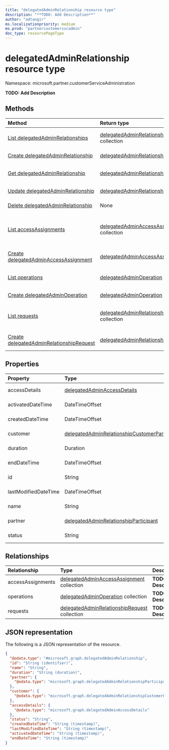 ```yaml
---
title: "delegatedAdminRelationship resource type"
description: "**TODO: Add Description**"
author: "adtangir"
ms.localizationpriority: medium
ms.prod: "partnercustomersvcadmin"
doc_type: resourcePageType
---
```


# delegatedAdminRelationship resource type

Namespace: microsoft.partner.customerServiceAdministration



**TODO: Add Description**

## Methods
|Method|Return type|Description|
|:---|:---|:---|
|[List delegatedAdminRelationships](../api/delegatedadminrelationship-list.md)|[delegatedAdminRelationship](../resources/delegatedadminrelationship.md) collection|Get a list of the [delegatedAdminRelationship](../resources/delegatedadminrelationship.md) objects and their properties.|
|[Create delegatedAdminRelationship](../api/tenantrelationship-post-delegatedadminrelationships.md)|[delegatedAdminRelationship](../resources/delegatedadminrelationship.md)|Create a new [delegatedAdminRelationship](../resources/delegatedadminrelationship.md) object.|
|[Get delegatedAdminRelationship](../api/delegatedadminrelationship-get.md)|[delegatedAdminRelationship](../resources/delegatedadminrelationship.md)|Read the properties and relationships of a [delegatedAdminRelationship](../resources/delegatedadminrelationship.md) object.|
|[Update delegatedAdminRelationship](../api/delegatedadminrelationship-update.md)|[delegatedAdminRelationship](../resources/delegatedadminrelationship.md)|Update the properties of a [delegatedAdminRelationship](../resources/delegatedadminrelationship.md) object.|
|[Delete delegatedAdminRelationship](../api/delegatedadminrelationship-delete.md)|None|Deletes a [delegatedAdminRelationship](../resources/delegatedadminrelationship.md) object.|
|[List accessAssignments](../api/delegatedadminrelationship-list-accessassignments.md)|[delegatedAdminAccessAssignment](../resources/delegatedadminaccessassignment.md) collection|Get the delegatedAdminAccessAssignment resources from the accessAssignments navigation property.|
|[Create delegatedAdminAccessAssignment](../api/delegatedadminrelationship-post-accessassignments.md)|[delegatedAdminAccessAssignment](../resources/delegatedadminaccessassignment.md)|Create a new delegatedAdminAccessAssignment object.|
|[List operations](../api/delegatedadminrelationship-list-operations.md)|[delegatedAdminOperation](../resources/delegatedadminoperation.md) collection|Get the delegatedAdminOperation resources from the operations navigation property.|
|[Create delegatedAdminOperation](../api/delegatedadminrelationship-post-operations.md)|[delegatedAdminOperation](../resources/delegatedadminoperation.md)|Create a new delegatedAdminOperation object.|
|[List requests](../api/delegatedadminrelationship-list-requests.md)|[delegatedAdminRelationshipRequest](../resources/delegatedadminrelationshiprequest.md) collection|Get the delegatedAdminRelationshipRequest resources from the requests navigation property.|
|[Create delegatedAdminRelationshipRequest](../api/delegatedadminrelationship-post-requests.md)|[delegatedAdminRelationshipRequest](../resources/delegatedadminrelationshiprequest.md)|Create a new delegatedAdminRelationshipRequest object.|

## Properties
|Property|Type|Description|
|:---|:---|:---|
|accessDetails|[delegatedAdminAccessDetails](../resources/delegatedadminaccessdetails.md)|**TODO: Add Description**|
|activatedDateTime|DateTimeOffset|**TODO: Add Description**|
|createdDateTime|DateTimeOffset|**TODO: Add Description**|
|customer|[delegatedAdminRelationshipCustomerParticipant](../resources/delegatedadminrelationshipcustomerparticipant.md)|**TODO: Add Description**|
|duration|Duration|**TODO: Add Description**|
|endDateTime|DateTimeOffset|**TODO: Add Description**|
|id|String|**TODO: Add Description**|
|lastModifiedDateTime|DateTimeOffset|**TODO: Add Description**|
|name|String|**TODO: Add Description**|
|partner|[delegatedAdminRelationshipParticipant](../resources/delegatedadminrelationshipparticipant.md)|**TODO: Add Description**|
|status|String|**TODO: Add Description**|

## Relationships
|Relationship|Type|Description|
|:---|:---|:---|
|accessAssignments|[delegatedAdminAccessAssignment](../resources/delegatedadminaccessassignment.md) collection|**TODO: Add Description**|
|operations|[delegatedAdminOperation](../resources/delegatedadminoperation.md) collection|**TODO: Add Description**|
|requests|[delegatedAdminRelationshipRequest](../resources/delegatedadminrelationshiprequest.md) collection|**TODO: Add Description**|

## JSON representation
The following is a JSON representation of the resource.
<!-- {
  "blockType": "resource",
  "keyProperty": "id",
  "@odata.type": "microsoft.graph.delegatedAdminRelationship",
  "openType": false
}
-->
``` json
{
  "@odata.type": "#microsoft.graph.delegatedAdminRelationship",
  "id": "String (identifier)",
  "name": "String",
  "duration": "String (duration)",
  "partner": {
    "@odata.type": "microsoft.graph.delegatedAdminRelationshipParticipant"
  },
  "customer": {
    "@odata.type": "microsoft.graph.delegatedAdminRelationshipCustomerParticipant"
  },
  "accessDetails": {
    "@odata.type": "microsoft.graph.delegatedAdminAccessDetails"
  },
  "status": "String",
  "createdDateTime": "String (timestamp)",
  "lastModifiedDateTime": "String (timestamp)",
  "activatedDateTime": "String (timestamp)",
  "endDateTime": "String (timestamp)"
}
```

